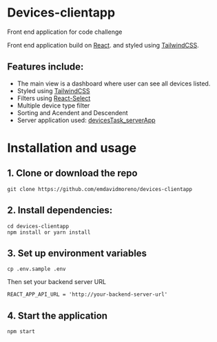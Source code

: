 # Devices-clientapp

Front end application for code challenge

Front end application build on [React](https://reactjs.com). and styled using [TailwindCSS](https://tailwindcss.com/).

## Features include:

- The main view is a dashboard where user can see all devices listed.
- Styled using  [TailwindCSS](https://tailwindcss.com/)
- Filters using [React-Select](https://react-select.com/upgrade-guide)
- Multiple device type filter
- Sorting and Acendent and Descendent
- Server application used: [devicesTask_serverApp](https://github.com/NinjaRMM/devicesTask_serverApp)

# Installation and usage

## 1. Clone or download the repo

```
git clone https://github.com/emdavidmoreno/devices-clientapp
```
## 2. Install dependencies: 

```
cd devices-clientapp
npm install or yarn install
```
## 3. Set up environment variables

```
cp .env.sample .env
```
Then set your backend server URL
```
REACT_APP_API_URL = 'http://your-backend-server-url'
```

## 4. Start the application
```
npm start
```
